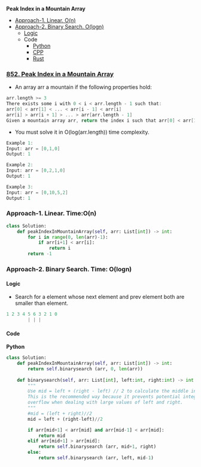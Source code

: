 **Peak Index in a Mountain Array**
- [Approach-1. Linear. O(n)](#a1)
- [Approach-2. Binary Search. O(logn)](#a2)
  - [Logic](#l)
  - Code
    - [Python](#py)
    - [CPP](#cpp)
    - [Rust](#rs)

### [852. Peak Index in a Mountain Array](https://leetcode.com/problems/peak-index-in-a-mountain-array/description/)
- An array arr a mountain if the following properties hold:
```c
arr.length >= 3
There exists some i with 0 < i < arr.length - 1 such that:
arr[0] < arr[1] < ... < arr[i - 1] < arr[i] 
arr[i] > arr[i + 1] > ... > arr[arr.length - 1]
Given a mountain array arr, return the index i such that arr[0] < arr[1] < ... < arr[i - 1] < arr[i] > arr[i + 1] > ... > arr[arr.length - 1].
```
- You must solve it in O(log(arr.length)) time complexity.
```c
Example 1:
Input: arr = [0,1,0]
Output: 1

Example 2:
Input: arr = [0,2,1,0]
Output: 1

Example 3:
Input: arr = [0,10,5,2]
Output: 1
```

<a name=a1></a>
### Approach-1. Linear. Time:O(n)
```py
class Solution:
    def peakIndexInMountainArray(self, arr: List[int]) -> int:
        for i in range(0, len(arr)-1):
            if arr[i+1] < arr[i]:
                return i
        return -1
```

<a name=a2></a>
### Approach-2. Binary Search. Time: O(logn)
<a name=l></a>
#### Logic
- Search for a element whose next element and prev element both are smaller than element.
```c
1 2 3 4 5 6 3 2 1 0
        | | |
```
#### Code
<a name=py></a>
**Python**
```py
class Solution:
    def peakIndexInMountainArray(self, arr: List[int]) -> int:
        return self.binarysearch (arr, 0, len(arr))
    
    def binarysearch(self, arr: List[int], left:int, right:int) -> int:
        """
        Use mid = left + (right - left) // 2 to calculate the middle index.
        This is the recommended way because it prevents potential integer
        overflow when dealing with large values of left and right.
        """
        #mid = (left + right)//2
        mid = left + (right-left)//2

        if arr[mid+1] < arr[mid] and arr[mid-1] < arr[mid]:
            return mid
        elif arr[mid+1] > arr[mid]:
            return self.binarysearch (arr, mid+1, right)
        else:
            return self.binarysearch (arr, left, mid-1)

```
